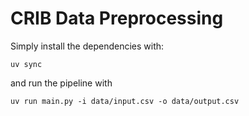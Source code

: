 CRIB Data Preprocessing
=======================

Simply install the dependencies with:
```
uv sync
```

and run the pipeline with

```
uv run main.py -i data/input.csv -o data/output.csv
```
